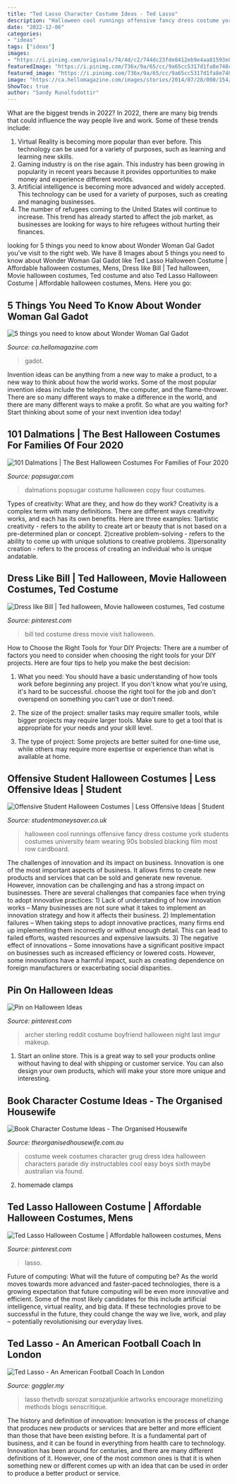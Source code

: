 ```yaml
---
title: "Ted Lasso Character Costume Ideas - Ted Lasso"
description: "Halloween cool runnings offensive fancy dress costume york students costumes university team wearing 90s bobsled blacking film most row cardboard"
date: "2022-12-06"
categories:
- "ideas"
tags: ["ideas"]
images:
- "https://i.pinimg.com/originals/74/4d/c2/744dc23fde8412eb9e4aa81593e8f3d3.jpg"
featuredImage: "https://i.pinimg.com/736x/9a/65/cc/9a65cc5317d1fa8e748c28e526938b6d--bill-and-ted-costume-hits-movie.jpg"
featured_image: "https://i.pinimg.com/736x/9a/65/cc/9a65cc5317d1fa8e748c28e526938b6d--bill-and-ted-costume-hits-movie.jpg"
image: "https://ca.hellomagazine.com/images/stories/2014/07/28/000/154/050/body_3_5.jpg"
ShowToc: true
author: "Sandy Runolfsdottir"
---
```



What are the biggest trends in 2022?
In 2022, there are many big trends that could influence the way people live and work. Some of these trends include: 
1) Virtual Reality is becoming more popular than ever before. This technology can be used for a variety of purposes, such as learning and learning new skills. 
2) Gaming industry is on the rise again. This industry has been growing in popularity in recent years because it provides opportunities to make money and experience different worlds. 
3) Artificial intelligence is becoming more advanced and widely accepted. This technology can be used for a variety of purposes, such as creating and managing businesses. 
4) The number of refugees coming to the United States will continue to increase. This trend has already started to affect the job market, as businesses are looking for ways to hire refugees without hurting their finances.

	

		
looking for 5 things you need to know about Wonder Woman Gal Gadot you've visit to the right web. We have 8 Images about 5 things you need to know about Wonder Woman Gal Gadot like Ted Lasso Halloween Costume | Affordable halloween costumes, Mens, Dress like Bill | Ted halloween, Movie halloween costumes, Ted costume and also Ted Lasso Halloween Costume | Affordable halloween costumes, Mens. Here you go:
		
    
## 5 Things You Need To Know About Wonder Woman Gal Gadot

<img loading=lazy src="https://ca.hellomagazine.com/images/stories/2014/07/28/000/154/050/body_3_5.jpg" onerror="this.onerror=null;this.src='https://tse1.mm.bing.net/th?id=OIP.30NWrG0L3cgqqQZsggDs9QHaMW&amp;pid=15.1';" alt="5 things you need to know about Wonder Woman Gal Gadot">

_Source: ca.hellomagazine.com_

>gadot. 

	

Invention ideas can be anything from a new way to make a product, to a new way to think about how the world works. Some of the most popular invention ideas include the telephone, the computer, and the flame-thrower. There are so many different ways to make a difference in the world, and there are many different ways to make a profit. So what are you waiting for? Start thinking about some of your next invention idea today!

    
## 101 Dalmations | The Best Halloween Costumes For Families Of Four 2020

<img loading=lazy src="https://media1.popsugar-assets.com/files/thumbor/99mInZ9qf8rf_LHMR8rd3-goxBA/fit-in/1024x1024/filters:format_auto-!!-:strip_icc-!!-/2020/09/25/914/n/24155406/2bcb1a9c33e153e6_118976248_309373143700346_6967537848403942547_n/i/101-Dalmations.jpg" onerror="this.onerror=null;this.src='https://tse1.mm.bing.net/th?id=OIP.5TLXWdUWe5Nfks_CLGfEkQHaJQ&amp;pid=15.1';" alt="101 Dalmations | The Best Halloween Costumes For Families of Four 2020">

_Source: popsugar.com_

>dalmations popsugar costume halloween copy four costumes. 

	

Types of creativity: What are they, and how do they work?
Creativity is a complex term with many definitions. There are different ways creativity works, and each has its own benefits. Here are three examples:
1)artistic creativity - refers to the ability to create art or beauty that is not based on a pre-determined plan or concept.
2)creative problem-solving - refers to the ability to come up with unique solutions to creative problems.
3)personality creation - refers to the process of creating an individual who is unique andatable.

    
## Dress Like Bill | Ted Halloween, Movie Halloween Costumes, Ted Costume

<img loading=lazy src="https://i.pinimg.com/736x/9a/65/cc/9a65cc5317d1fa8e748c28e526938b6d--bill-and-ted-costume-hits-movie.jpg" onerror="this.onerror=null;this.src='https://tse2.mm.bing.net/th?id=OIP.vLyGRDk0tOVC0cZtJkBhUgHaJQ&amp;pid=15.1';" alt="Dress like Bill | Ted halloween, Movie halloween costumes, Ted costume">

_Source: pinterest.com_

>bill ted costume dress movie visit halloween. 

	

How to Choose the Right Tools for Your DIY Projects:
There are a number of factors you need to consider when choosing the right tools for your DIY projects. Here are four tips to help you make the best decision:
1. What you need: You should have a basic understanding of how tools work before beginning any project. If you don't know what you're using, it's hard to be successful. choose the right tool for the job and don't overspend on something you can't use or don't need.

2. The size of the project: smaller tasks may require smaller tools, while bigger projects may require larger tools. Make sure to get a tool that is appropriate for your needs and your skill level.

3. The type of project: Some projects are better suited for one-time use, while others may require more expertise or experience than what is available at home.

    
## Offensive Student Halloween Costumes | Less Offensive Ideas | Student

<img loading=lazy src="https://lh3.googleusercontent.com/UQJrYC3cxCJoU6Hdoqi13o1r-ndXLdKmK47kihT2dNSsfOZWtgNhZTCBKl9z3HPEl-Er36n3QNSfAXJLb-87Gzt9r6RgV2qAjY-GAxcWxcjx5-LqZ4krlkpEFId5gEg9MA" onerror="this.onerror=null;this.src='https://tse4.mm.bing.net/th?id=OIP.XzA83ajYdW8zRJB9kFTU7QHaGJ&amp;pid=15.1';" alt="Offensive Student Halloween Costumes | Less Offensive Ideas | Student">

_Source: studentmoneysaver.co.uk_

>halloween cool runnings offensive fancy dress costume york students costumes university team wearing 90s bobsled blacking film most row cardboard. 

	

The challenges of innovation and its impact on business.
Innovation is one of the most important aspects of business. It allows firms to create new products and services that can be sold and generate new revenue. However, innovation can be challenging and has a strong impact on businesses. There are several challenges that companies face when trying to adopt innovative practices: 1) Lack of understanding of how innovation works – Many businesses are not sure what it takes to implement an innovation strategy and how it affects their business. 2) Implementation failures – When taking steps to adopt innovative practices, many firms end up implementing them incorrectly or without enough detail. This can lead to failed efforts, wasted resources and expensive lawsuits. 3) The negative effect of innovations – Some innovations have a significant positive impact on businesses such as increased efficiency or lowered costs. However, some innovations have a harmful impact, such as creating dependence on foreign manufacturers or exacerbating social disparities.

    
## Pin On Halloween Ideas

<img loading=lazy src="https://i.pinimg.com/originals/74/4d/c2/744dc23fde8412eb9e4aa81593e8f3d3.jpg" onerror="this.onerror=null;this.src='https://tse1.mm.bing.net/th?id=OIP.-LP7EjzUEeut29MDJmIFJgHaNK&amp;pid=15.1';" alt="Pin on Halloween Ideas">

_Source: pinterest.com_

>archer sterling reddit costume boyfriend halloween night last imgur makeup. 

	

1. Start an online store. This is a great way to sell your products online without having to deal with shipping or customer service. You can also design your own products, which will make your store more unique and interesting.

    
## Book Character Costume Ideas - The Organised Housewife

<img loading=lazy src="https://theorganisedhousewife.com.au/wp-content/uploads/2015/08/17-43502-post/Book-week-costume-idea-1.jpg" onerror="this.onerror=null;this.src='https://tse1.mm.bing.net/th?id=OIP.HVm-OX5k-9tglGO4aoxaPQAAAA&amp;pid=15.1';" alt="Book Character Costume Ideas - The Organised Housewife">

_Source: theorganisedhousewife.com.au_

>costume week costumes character grug dress idea halloween characters parade diy instructables cool easy boys sixth maybe australian via found. 

	

2. homemade clamps

    
## Ted Lasso Halloween Costume | Affordable Halloween Costumes, Mens

<img loading=lazy src="https://i.pinimg.com/originals/3e/0c/b3/3e0cb3702fdceeb3bf4632ac579d8e2a.png" onerror="this.onerror=null;this.src='https://tse1.mm.bing.net/th?id=OIP.Ay1PqCfp231SDYNSMjmDzQHaNK&amp;pid=15.1';" alt="Ted Lasso Halloween Costume | Affordable halloween costumes, Mens">

_Source: pinterest.com_

>lasso. 

	

Future of computing: What will the future of computing be?
As the world moves towards more advanced and faster-paced technologies, there is a growing expectation that future computing will be even more innovative and efficient. Some of the most likely candidates for this include artificial intelligence, virtual reality, and big data. If these technologies prove to be successful in the future, they could change the way we live, work, and play – potentially revolutionising our everyday lives.

    
## Ted Lasso - An American Football Coach In London

<img loading=lazy src="https://goggler.my/wp-content/uploads/2020/08/Ted-Lasso-Featured-Image.png" onerror="this.onerror=null;this.src='https://tse4.mm.bing.net/th?id=OIP.6uRWAx2Zrj4FQIYNPcyF9QHaDt&amp;pid=15.1';" alt="Ted Lasso - An American Football Coach In London">

_Source: goggler.my_

>lasso thetvdb sorozat sorozatjunkie artworks encourage monetizing methods blogs senscritique. 

	

The history and definition of innovation:
Innovation is the process of change that produces new products or services that are better and more efficient than those that have been existing before. It is a fundamental part of business, and it can be found in everything from health care to technology. Innovation has been around for centuries, and there are many different definitions of it. However, one of the most common ones is that it is when something new or different comes up with an idea that can be used in order to produce a better product or service.


